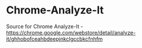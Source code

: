 # Chrome-Analyze-It
Source for Chrome Analyze-It - https://chrome.google.com/webstore/detail/analyze-it/ghhobofceahbdeepjnkclgccbkcfnhfm
